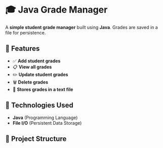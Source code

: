 # 🎓 Java Grade Manager

A **simple student grade manager** built using **Java**. Grades are saved in a file for persistence.

## 🚀 Features
- ✅ **Add student grades**
- 📋 **View all grades**
- ✏️ **Update student grades**
- 🗑️ **Delete grades**
- 💾 **Stores grades in a text file**

## 📌 Technologies Used
- **Java** (Programming Language)
- **File I/O** (Persistent Data Storage)

## 📂 Project Structure
